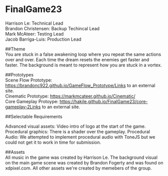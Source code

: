 # FinalGame23
Harrison Le: Technical Lead <br>
Brandon Christensen: Backup Techincal Lead <br>
Mark McAteer: Testing Lead <br>
Jacob Barriga-Luis: Production Lead <br>

##Theme<br>
You are stuck in a false awakening loop where you  repeat the same actions over and over. Each time the dream resets the enemies get faster and faster. The background is meant to represent how you are stuck in a vortex.

##Prototypes <br>
Scene Flow Prototype: https://brandonc922.github.io/GameFlow_Prototype/Links to an external site.<br>
Cinematic Prototype: https://markmcateer.github.io/Cinematic/ <br>
Core Gameplay Protoype:  https://hakile.github.io/FinalGame23/core-gameplay-2Links to an external site. <br>

##Selectable Requirements <br>

Advanced visual assets: Video intro of logo at the start of the game.
Procedural graphics: There is a shader over the gameplay.
Procedural Audio: We attempted to implement procedural audio with ToneJS but we could not get it to work in time for submission. 

##Assets<br>
All music in the game was created by Harrison Le. The background visual on the main game scene was created by Brandon Fogerty and was found on xdpixel.com. All other assets we're created by memebers of the group. 
